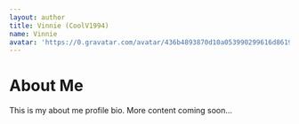 ```yaml
---
layout: author
title: Vinnie (CoolV1994)
name: Vinnie
avatar: 'https://0.gravatar.com/avatar/436b4893870d10a053990299616d8619c04448e5f3d800ca47e0d23419edf13b?size=256'
---
```


# About Me

This is my about me profile bio.
More content coming soon...
